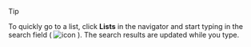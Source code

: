 <!-- markdownlint-disable-file MD041 -->
> [!TIP]
> To quickly go to a list, click **Lists** in the navigator and start typing in the search field ( ![icon][img1] ). The search results are updated while you type.

<!-- Referenced images -->
[img1]: ../../../../../../common/icons/search-icon-black.png

